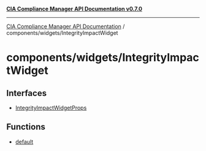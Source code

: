 [**CIA Compliance Manager API Documentation v0.7.0**](../../../README.md)

***

[CIA Compliance Manager API Documentation](../../../modules.md) / components/widgets/IntegrityImpactWidget

# components/widgets/IntegrityImpactWidget

## Interfaces

- [IntegrityImpactWidgetProps](interfaces/IntegrityImpactWidgetProps.md)

## Functions

- [default](functions/default.md)

